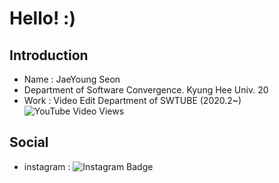 # Hello! :)
## Introduction
* Name : JaeYoung Seon<br>
* Department of Software Convergence. Kyung Hee Univ. 20<br>
* Work : Video Edit Department of SWTUBE (2020.2~)   ![YouTube Video Views](https://img.shields.io/youtube/views/cOQt56LOjdk?style=social)
## Social
* instagram : ![Instagram Badge](http://img.shields.io/badge/-instagram-E4405F?style=flat-square&logo=instagram&link=https://www.instagram.com/seon_jae_0/?hl=ko)
<!--
**tjswodud/tjswodud** is a ✨ _special_ ✨ repository because its `README.md` (this file) appears on your GitHub profile.

Here are some ideas to get you started:

- 🔭 I’m currently working on ...
- 🌱 I’m currently learning ...
- 👯 I’m looking to collaborate on ...
- 🤔 I’m looking for help with ...
- 💬 Ask me about ...
- 📫 How to reach me: ...
- 😄 Pronouns: ...
- ⚡ Fun fact: ...
-->
